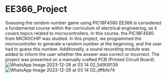 # EE366_Project
Guessing the random number game using PIC18F4580
EE366 is considered a fundamental course within the curriculum of electrical engineering, as it covers topics related to microcontrollers. In this course, the PIC18F4580 from MICROCHIP was studied. 
In this project, we programmed the microcontroller to generate a random number at the beginning, and the user had to guess this number. Additionally, a sound recording module was added to inform the user whether the answer was correct or incorrect. The project was presented on a manually crafted PCB (Printed Circuit Board).
![WhatsApp Image 2023-12-28 at 03 14 02_54909139](https://github.com/alkaff79/EE366_Project/assets/130121869/64a91314-d513-4a46-8865-85fe04584357)
![WhatsApp Image 2023-12-28 at 03 14 02_dffbfe74](https://github.com/alkaff79/EE366_Project/assets/130121869/7d4759e9-007b-4640-ba80-9496ba546be0)






